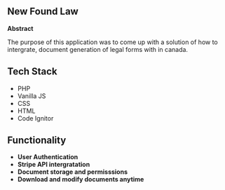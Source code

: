 <section>
  <h1> New Found Law </h1>
  <b> Abstract </b>
  <p>
    The purpose of this application was to come up with a solution of how to intergrate, document generation of legal forms
    with in canada. 
  </p>
 </section>
 
 
 <section>
  <h1> Tech Stack </h1>
  <ul>
    <li> PHP </li>
    <li> Vanilla JS </li>
    <li> CSS </li>
    <li> HTML </li>
    <li> Code Ignitor </li>
  </ul>
  </section>

<section>
  <h1> Functionality </h1>
  
  <p>
      <ul>
        <li><b> User Authentication </b></li>
        <li><b> Stripe API intergratation </b></li>
        <li><b> Document storage and permisssions </b></li>
        <li><b> Download and modify documents anytime </b></li>
        
  </ul>
  </p>
 </section>
